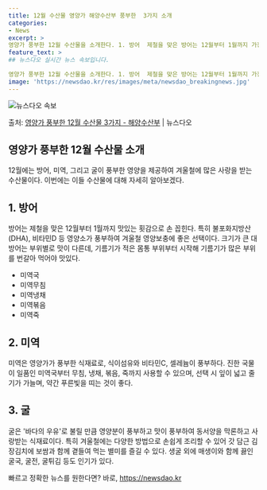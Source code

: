 ```yaml
---
title: 12월 수산물 영양가 해양수산부 풍부한  3가지 소개
categories:
- News
excerpt: >
영양가 풍부한 12월 수산물을 소개한다. 1. 방어  제철을 맞은 방어는 12월부터 1월까지 가장 맛이 좋으…
feature_text: >
## 뉴스다오 실시간 뉴스 속보입니다.

영양가 풍부한 12월 수산물을 소개한다. 1. 방어  제철을 맞은 방어는 12월부터 1월까지 가장 맛이 좋으…
image: 'https://newsdao.kr/res/images/meta/newsdao_breakingnews.jpg'
---
```


![뉴스다오 속보](https://newsdao.kr/res/images/meta/newsdao_breakingnews.jpg)

<p>출처: <a href="https://newsdao.kr/2720" rel="dofollow">영양가 풍부한 12월 수산물 3가지 - 해양수산부</a> | 뉴스다오</p>

<h2 data-ke-size="size26">영양가 풍부한 12월 수산물 소개</h2>
<p data-ke-size="size16">12월에는 방어, 미역, 그리고 굴이 풍부한 영양을 제공하여 겨울철에 많은 사랑을 받는 수산물이다. 이번에는 이들 수산물에 대해 자세히 알아보겠다.</p>

<h2 data-ke-size="size24">1. 방어</h2>
<p data-ke-size="size16">방어는 제철을 맞은 12월부터 1월까지 맛있는 횟감으로 손 꼽힌다. 특히 불포화지방산(DHA), 비타민D 등 영양소가 풍부하여 겨울철 영양보충에 좋은 선택이다. 크기가 큰 대방어는 부위별로 맛이 다른데, 기름기가 적은 몸통 부위부터 시작해 기름기가 많은 부위를 번갈아 먹어야 맛있다.</p>
<ul>
  <li>미역국</li>
  <li>미역무침</li>
  <li>미역냉채</li>
  <li>미역볶음</li>
  <li>미역죽</li>
</ul>

<h2 data-ke-size="size24">2. 미역</h2>
<p data-ke-size="size16">미역은 영양가가 풍부한 식재료로, 식이섬유와 비타민C, 셀레늄이 풍부하다. 진한 국물이 일품인 미역국부터 무침, 냉채, 볶음, 죽까지 사용할 수 있으며, 선택 시 잎이 넓고 줄기가 가늘며, 약간 푸른빛을 띠는 것이 좋다.</p>

<h2 data-ke-size="size24">3. 굴</h2>
<p data-ke-size="size16">굴은 '바다의 우유'로 불릴 만큼 영양분이 풍부하고 맛이 풍부하여 동서양을 막론하고 사랑받는 식재료이다. 특히 겨울철에는 다양한 방법으로 손쉽게 조리할 수 있어 갓 담근 김장김치에 보쌈과 함께 곁들여 먹는 별미를 즐길 수 있다. 생굴 외에 매생이와 함께 끓인 굴국, 굴전, 굴튀김 등도 인기가 있다.</p> 

빠르고 정확한 뉴스를 원한다면? 바로, <a href="https://newsdao.kr" rel="dofollow">https://newsdao.kr</a>


    
